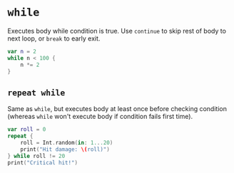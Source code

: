 # `while`

Executes body while condition is true. Use `continue` to skip rest of body to next loop, or `break` to early exit.

```swift
var n = 2
while n < 100 {
    n *= 2
}
```

## `repeat while`

Same as `while`, but executes body at least once before checking condition (whereas `while` won't execute body if condition fails first time).

```swift
var roll = 0
repeat {
    roll = Int.random(in: 1...20)
    print("Hit damage: \(roll)")
} while roll != 20
print("Critical hit!")
```
